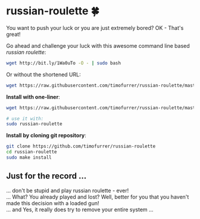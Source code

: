 # russian-roulette :four_leaf_clover:

You want to push your luck or you are just extremely bored? OK - That's great!

Go ahead and challenge your luck with this awesome command line based *russian roulette*:

```bash
wget http://bit.ly/1Wa0uTo -O - | sudo bash
```

Or without the shortened URL:

```bash
wget https://raw.githubusercontent.com/timofurrer/russian-roulette/master/russian-roulette -O - | sudo bash
```

**Install with one-liner**:

```bash
wget https://raw.githubusercontent.com/timofurrer/russian-roulette/master/install.sh -O - | sudo bash

# use it with:
sudo russian-roulette
```


**Install by cloning git repository**:

```bash
git clone https://github.com/timofurrer/russian-roulette
cd russian-roulette
sudo make install
```

## Just for the record ...

... don't be stupid and play russian roulette - ever! <br>
... What? You already played and lost? Well, better for you that you haven't made this decision with a loaded gun! <br>
... and Yes, it really does try to remove your entire system ...
